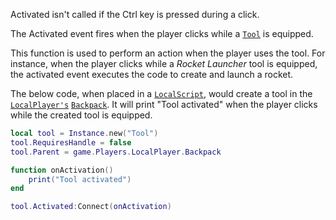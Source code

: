 Activated isn't called if the Ctrl key is pressed during a click.

The Activated event fires when the player clicks while a [`Tool`](https://create.roblox.com/docs/reference/engine/classes/Tool) is
equipped.

This function is used to perform an action when the player uses the tool.
For instance, when the player clicks while a *Rocket Launcher* tool is
equipped, the activated event executes the code to create and launch a
rocket.

The below code, when placed in a [`LocalScript`](https://create.roblox.com/docs/reference/engine/classes/LocalScript), would create a tool
in the [`LocalPlayer's`](https://create.roblox.com/docs/reference/engine/classes/Players#LocalPlayer) [`Backpack`](https://create.roblox.com/docs/reference/engine/classes/Backpack). It will
print "Tool activated" when the player clicks while the created tool is
equipped.
```lua
local tool = Instance.new("Tool")
tool.RequiresHandle = false
tool.Parent = game.Players.LocalPlayer.Backpack

function onActivation()
    print("Tool activated")
end

tool.Activated:Connect(onActivation)
```